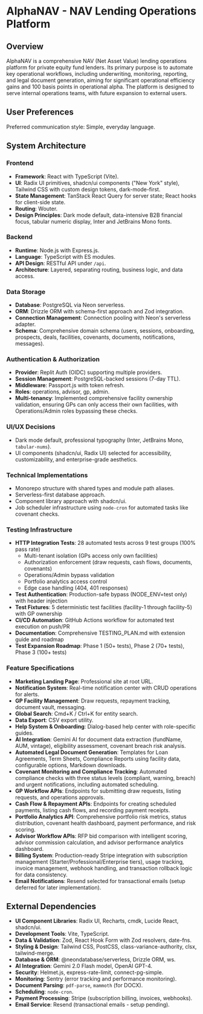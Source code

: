 # AlphaNAV - NAV Lending Operations Platform

## Overview
AlphaNAV is a comprehensive NAV (Net Asset Value) lending operations platform for private equity fund lenders. Its primary purpose is to automate key operational workflows, including underwriting, monitoring, reporting, and legal document generation, aiming for significant operational efficiency gains and 100 basis points in operational alpha. The platform is designed to serve internal operations teams, with future expansion to external users.

## User Preferences
Preferred communication style: Simple, everyday language.

## System Architecture

### Frontend
- **Framework**: React with TypeScript (Vite).
- **UI**: Radix UI primitives, shadcn/ui components ("New York" style), Tailwind CSS with custom design tokens, dark-mode-first.
- **State Management**: TanStack React Query for server state; React hooks for client-side state.
- **Routing**: Wouter.
- **Design Principles**: Dark mode default, data-intensive B2B financial focus, tabular numeric display, Inter and JetBrains Mono fonts.

### Backend
- **Runtime**: Node.js with Express.js.
- **Language**: TypeScript with ES modules.
- **API Design**: RESTful API under `/api`.
- **Architecture**: Layered, separating routing, business logic, and data access.

### Data Storage
- **Database**: PostgreSQL via Neon serverless.
- **ORM**: Drizzle ORM with schema-first approach and Zod integration.
- **Connection Management**: Connection pooling with Neon's serverless adapter.
- **Schema**: Comprehensive domain schema (users, sessions, onboarding, prospects, deals, facilities, covenants, documents, notifications, messages).

### Authentication & Authorization
- **Provider**: Replit Auth (OIDC) supporting multiple providers.
- **Session Management**: PostgreSQL-backed sessions (7-day TTL).
- **Middleware**: Passport.js with token refresh.
- **Roles**: operations, advisor, gp, admin.
- **Multi-tenancy**: Implemented comprehensive facility ownership validation, ensuring GPs can only access their own facilities, with Operations/Admin roles bypassing these checks.

### UI/UX Decisions
- Dark mode default, professional typography (Inter, JetBrains Mono, `tabular-nums`).
- UI components (shadcn/ui, Radix UI) selected for accessibility, customizability, and enterprise-grade aesthetics.

### Technical Implementations
- Monorepo structure with shared types and module path aliases.
- Serverless-first database approach.
- Component library approach with shadcn/ui.
- Job scheduler infrastructure using `node-cron` for automated tasks like covenant checks.

### Testing Infrastructure
- **HTTP Integration Tests**: 28 automated tests across 9 test groups (100% pass rate)
  - Multi-tenant isolation (GPs access only own facilities)
  - Authorization enforcement (draw requests, cash flows, documents, covenants)
  - Operations/Admin bypass validation
  - Portfolio analytics access control
  - Edge case handling (404, 401 responses)
- **Test Authentication**: Production-safe bypass (NODE_ENV=test only) with header injection
- **Test Fixtures**: 5 deterministic test facilities (facility-1 through facility-5) with GP ownership
- **CI/CD Automation**: GitHub Actions workflow for automated test execution on push/PR
- **Documentation**: Comprehensive TESTING_PLAN.md with extension guide and roadmap
- **Test Expansion Roadmap**: Phase 1 (50+ tests), Phase 2 (70+ tests), Phase 3 (100+ tests)

### Feature Specifications
- **Marketing Landing Page**: Professional site at root URL.
- **Notification System**: Real-time notification center with CRUD operations for alerts.
- **GP Facility Management**: Draw requests, repayment tracking, document vault, messaging.
- **Global Search**: Cmd+K / Ctrl+K for entity search.
- **Data Export**: CSV export utility.
- **Help System & Onboarding**: Dialog-based help center with role-specific guides.
- **AI Integration**: Gemini AI for document data extraction (fundName, AUM, vintage), eligibility assessment, covenant breach risk analysis.
- **Automated Legal Document Generation**: Templates for Loan Agreements, Term Sheets, Compliance Reports using facility data, configurable options, Markdown downloads.
- **Covenant Monitoring and Compliance Tracking**: Automated compliance checks with three status levels (compliant, warning, breach) and urgent notifications, including automated scheduling.
- **GP Workflow APIs**: Endpoints for submitting draw requests, listing requests, and operations approvals.
- **Cash Flow & Repayment APIs**: Endpoints for creating scheduled payments, listing cash flows, and recording payment receipts.
- **Portfolio Analytics API**: Comprehensive portfolio risk metrics, status distribution, covenant health dashboard, payment performance, and risk scoring.
- **Advisor Workflow APIs**: RFP bid comparison with intelligent scoring, advisor commission calculation, and advisor performance analytics dashboard.
- **Billing System**: Production-ready Stripe integration with subscription management (Starter/Professional/Enterprise tiers), usage tracking, invoice management, webhook handling, and transaction rollback logic for data consistency.
- **Email Notifications**: Resend selected for transactional emails (setup deferred for later implementation).

## External Dependencies

- **UI Component Libraries**: Radix UI, Recharts, cmdk, Lucide React, shadcn/ui.
- **Development Tools**: Vite, TypeScript.
- **Data & Validation**: Zod, React Hook Form with Zod resolvers, date-fns.
- **Styling & Design**: Tailwind CSS, PostCSS, class-variance-authority, clsx, tailwind-merge.
- **Database & ORM**: @neondatabase/serverless, Drizzle ORM, ws.
- **AI Integration**: Gemini 2.0 Flash model, OpenAI GPT-4.
- **Security**: Helmet.js, express-rate-limit, connect-pg-simple.
- **Monitoring**: Sentry (error tracking and performance monitoring).
- **Document Parsing**: `pdf-parse`, `mammoth` (for DOCX).
- **Scheduling**: `node-cron`.
- **Payment Processing**: Stripe (subscription billing, invoices, webhooks).
- **Email Service**: Resend (transactional emails - setup pending).
